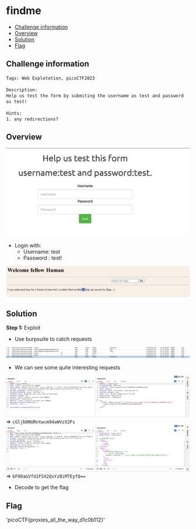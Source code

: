 # findme
- [Challenge information](#challenge-information)
- [Overview](#overview)
- [Solution](#solution)
- [Flag](#flag)
## Challenge information
```text
Tags: Web Explotation, picoCTF2023

Description:  
Help us test the form by submiting the username as test and password as test!

Hints: 
1. any redirections?
```
## Overview
![alt text](/picoCTF/Static/Images/findme/image1.png)  
* Login with:  
    * Username: test  
    * Password : test!  

![alt text](/picoCTF/Static/Images/findme/image2.png)  

## Solution
**Step 1:** Exploit  
* Use burpsuite to catch requests  

![alt text](/picoCTF/Static/Images/findme/image3.png)  
* We can see some quite interesting requests  

![alt text](/picoCTF/Static/Images/findme/image4.png)  
=> `cGljb0NURntwcm94aWVzX2Fs`
![alt text](/picoCTF/Static/Images/findme/image5.png)  
=> `bF90aGVfd2F5X2QxYzBiMTEyfQ==`
* Decode to get the flag
## Flag
'picoCTF{proxies_all_the_way_d1c0b112}'

